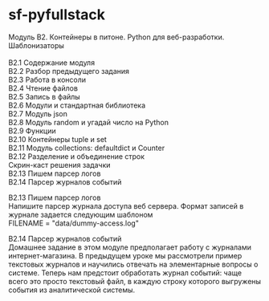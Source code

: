 # sf-pyfullstack

Модуль B2. Контейнеры в питоне. Python для веб-разработки. Шаблонизаторы <br>  
B2.1 Содержание модуля <br>
B2.2 Разбор предыдущего задания <br>
B2.3 Работа в консоли <br>
B2.4 Чтение файлов <br>
B2.5 Запись в файлы <br>
B2.6 Модули и стандартная библиотека <br>
B2.7 Модуль json <br>
B2.8 Модуль random и угадай число на Python <br>
B2.9 Функции <br>
B2.10 Контейнеры tuple и set <br>
B2.11 Модуль collections: defaultdict и Counter <br>
B2.12 Разделение и объединение строк <br>
Скрин-каст решения задачки <br>
B2.13 Пишем парсер логов <br>
B2.14 Парсер журналов событий <br>



B2.13 Пишем парсер логов <br>
Напишите парсер журнала доступа веб сервера. Формат записей в журнале задается следующим шаблоном <br>
FILENAME = "data/dummy-access.log"
<br>

B2.14 Парсер журналов событий <br>
Домашнее задание в этом модуле предполагает работу с журналами интернет-магазина. В предыдущем уроке мы рассмотрели пример текстовых журналов и научились отвечать на элементарные вопросы о системе. Теперь нам  предстоит обработать журнал событий: чаще всего это просто текстовый файл, в каждую строку которого выгружены события из аналитической системы.
